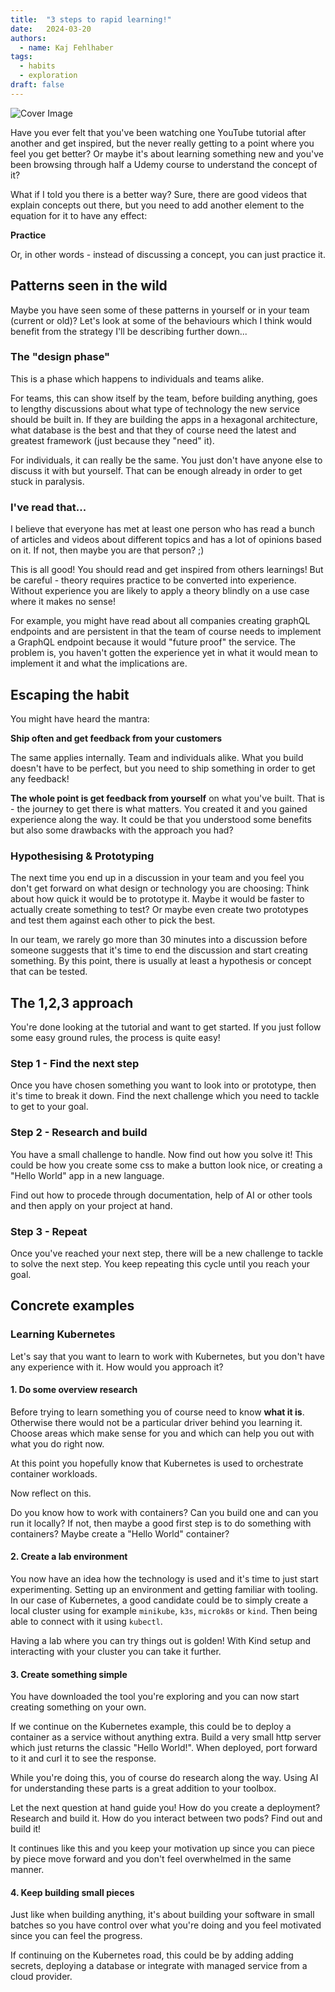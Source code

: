 ```yaml
---
title:  "3 steps to rapid learning!"
date:   2024-03-20
authors:
  - name: Kaj Fehlhaber
tags:
  - habits
  - exploration
draft: false
---
```

![Cover Image](cover.jpg)

Have you ever felt that you've been watching one YouTube tutorial after another and get inspired, but the never really
getting to a point where you feel you get better? Or maybe it's about learning something new and you've been browsing
through half a Udemy course to understand the concept of it?

What if I told you there is a better way? Sure, there are good videos that explain concepts out there, but you need to
add another element to the equation for it to have any effect:

**Practice**

Or, in other words - instead of discussing a concept, you can just practice it.

## Patterns seen in the wild
Maybe you have seen some of these patterns in yourself or in your team (current or old)?
Let's look at some of the behaviours which I think would benefit from the strategy I'll be
describing further down...

### The "design phase"
This is a phase which happens to individuals and teams alike. 

For teams, this can show itself by the team, before building anything, goes to lengthy discussions about what type of technology the new service should be built in. If they are building the apps in a hexagonal architecture, what database is the best and that they of course need the latest and greatest framework (just because they "need" it).

For individuals, it can really be the same. You just don't have anyone else to discuss it with but yourself. That can be enough already in order to get stuck in paralysis.

### I've read that...
I believe that everyone has met at least one person who has read a bunch of articles and videos about different topics and has a lot of opinions based on it. If not, then maybe you are that person? ;)

This is all good! You should read and get inspired from others learnings! But be careful - theory requires practice to 
be converted into experience. Without experience you are likely to apply a theory blindly on a use case where it makes 
no sense!

For example, you might have read about all companies creating graphQL endpoints and are persistent
in that the team of course needs to implement a GraphQL endpoint because it would "future proof" the
service. The problem is, you haven't gotten the experience yet in what it would mean to implement it
and what the implications are.

## Escaping the habit
You might have heard the mantra:

**Ship often and get feedback from your customers**

The same applies internally. Team and individuals alike. What you build doesn't
have to be perfect, but you need to ship something in order to get any
feedback! 

**The whole point is get feedback from yourself** on what you've built. That is - the journey 
to get there is what matters. You created it and you gained experience along
the way. It could be that you understood some benefits but also some drawbacks with the approach you had?

### Hypothesising & Prototyping
The next time you end up in a discussion in your team and you feel you don't get forward on what design or technology
you are choosing: Think about how quick it would be to prototype it. Maybe it would be faster to actually create
something to test? Or maybe even create two prototypes and test them against each other to pick the
best.

In our team, we rarely go more than 30 minutes into a discussion before someone suggests that it's time to end the discussion and start creating something. By this point, there is usually at least a hypothesis or concept that can be tested.

## The 1,2,3 approach
You're done looking at the tutorial and want to get started. If you just follow some easy ground rules, the process
is quite easy! 

### Step 1 - Find the next step
Once you have chosen something you want to look into or prototype, then it's time to break it
down. Find the next challenge which you need to tackle to get to your goal.

### Step 2 - Research and build
You have a small challenge to handle. Now find out how you solve it! This could be how you create some css
to make a button look nice, or creating a "Hello World" app in a new language.

Find out how to procede through documentation, help of AI or other tools and then apply on your project at hand.

### Step 3 - Repeat
Once you've reached your next step, there will be a new challenge to tackle to solve the next step. You keep repeating this cycle until you reach your goal.

## Concrete examples

### Learning Kubernetes
Let's say that you want to learn to work with Kubernetes, but you don't have any experience with it. How would you
approach it?

#### 1. Do some overview research
Before trying to learn something you of course need to know **what it is**. Otherwise there would not be a particular
driver behind you learning it. Choose areas which make sense for you and which can help you out with what you do right
now.

At this point you hopefully know that Kubernetes is used to orchestrate container workloads.

Now reflect on this.

Do you know how to work with containers? Can you build one and can you run it locally?
If not, then maybe a good first step is to do something with containers? Maybe create a "Hello World"
container?

#### 2. Create a lab environment
You now have an idea how the technology is used and it's time to just start experimenting. Setting up an environment
and getting familiar with tooling. In our case of Kubernetes, a good candidate could be to simply create a local cluster 
using for example `minikube`, `k3s`, `microk8s` or `kind`. Then being able to connect with it using `kubectl`.

Having a lab where you can try things out is golden! With Kind setup and interacting with your cluster you can take it
further.

#### 3. Create something simple
You have downloaded the tool you're exploring and you can now start creating something on your own.

If we continue on the Kubernetes example, this could be to deploy a container as a service without anything extra. Build
a very small http server which just returns the classic "Hello World!". When deployed, port forward to it and curl it to
see the response.

While you're doing this, you of course do research along the way. Using AI for understanding these parts is a great
addition to your toolbox.

Let the next question at hand guide you! How do you create a deployment? Research and build it. How do you interact
between two pods? Find out and build it!

It continues like this and you keep your motivation up since you can piece by piece move forward and you don't feel
overwhelmed in the same manner.

#### 4. Keep building small pieces
Just like when building anything, it's about building your software in small batches so you have control over what
you're doing and you feel motivated since you can feel the progress.

If continuing on the Kubernetes road, this could be by adding adding secrets, deploying a database or integrate with managed service from a cloud provider.
